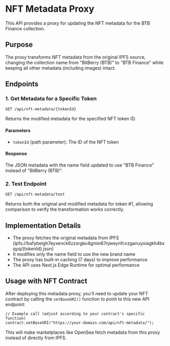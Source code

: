 # NFT Metadata Proxy

This API provides a proxy for updating the NFT metadata for the BTB Finance collection.

## Purpose

The proxy transforms NFT metadata from the original IPFS source, changing the collection name from "BitBerry (BTB)" to "BTB Finance" while keeping all other metadata (including images) intact.

## Endpoints

### 1. Get Metadata for a Specific Token

```
GET /api/nft-metadata/{tokenId}
```

Returns the modified metadata for the specified NFT token ID.

#### Parameters

- `tokenId` (path parameter): The ID of the NFT token

#### Response

The JSON metadata with the name field updated to use "BTB Finance" instead of "BitBerry (BTB)".

### 2. Test Endpoint

```
GET /api/nft-metadata/test
```

Returns both the original and modified metadata for token #1, allowing comparison to verify the transformation works correctly.

## Implementation Details

- The proxy fetches the original metadata from IPFS (ipfs://bafybeigh7eyxenck6zzsrgko4gmin67njweynfcvzganuyoiagkh4bxqyq/{tokenId}.json)
- It modifies only the name field to use the new brand name
- The proxy has built-in caching (7 days) to improve performance
- The API uses Next.js Edge Runtime for optimal performance

## Usage with NFT Contract

After deploying this metadata proxy, you'll need to update your NFT contract by calling the `setBaseURI()` function to point to this new API endpoint:

```solidity
// Example call (adjust according to your contract's specific function)
contract.setBaseURI("https://your-domain.com/api/nft-metadata/");
```

This will make marketplaces like OpenSea fetch metadata from this proxy instead of directly from IPFS. 